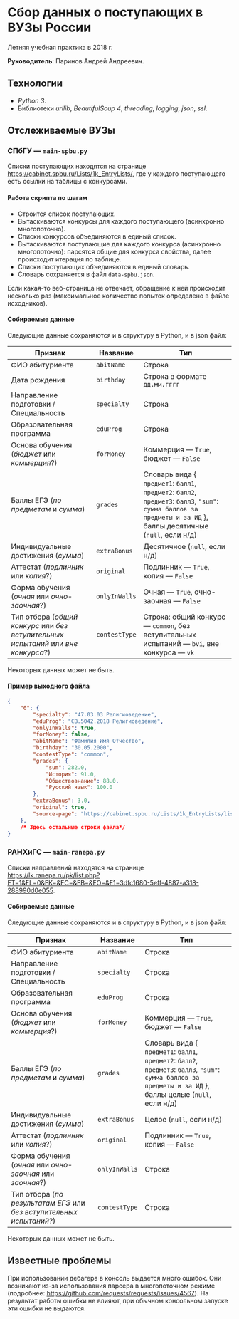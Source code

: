 # Сбор данных о поступающих в ВУЗы России
Летняя учебная практика в 2018 г.

**Руководитель**: Паринов Андрей Андреевич.

## Технологии
- *Python 3*.
- Библиотеки *urllib*, *BeautifulSoup 4*, *threading*, *logging*, *json*, *ssl*.

## Отслеживаемые ВУЗы
### СПбГУ &mdash; `main-spbu.py`
Списки поступающих находятся на странице <https://cabinet.spbu.ru/Lists/1k_EntryLists/>, где у каждого поступающего есть ссылки на таблицы с конкурсами.

#### Работа скрипта по шагам
- Строится список поступающих.
- Вытаскиваются конкурсы для каждого поступающего (асинхронно многопоточно).
- Списки конкурсов объединяются в единый список.
- Вытаскиваются поступающие для каждого конкурса (асинхронно многопоточно): парсятся общие для конкурса свойства, далее происходит итерация по таблице.
- Списки поступающих объединяются в единый словарь.
- Словарь сохраняется в файл `data-spbu.json`.

Если какая-то веб-страница не отвечает, обращение к ней происходит несколько раз (максимальное количество попыток определено в файле исходников).

#### Собираемые данные

Следующие данные сохраняются и в структуру в Python, и в json файл:

Признак | Название | Тип
--- | --- | ---
ФИО абитуриента | `abitName` | Строка
Дата рождения | `birthday` | Строка в формате `дд.мм.гггг`
Направление подготовки / Специальность | `specialty` | Строка
Образовательная программа | `eduProg` | Строка
Основа обучения (*бюджет* или *коммерция*?) | `forMoney` | Коммерция &mdash; `True`, бюджет &mdash; `False`
Баллы ЕГЭ (*по предметам* и *сумма*) | `grades` | Словарь вида { `предмет1`: `балл1`, `предмет2`: `балл2`, `предмет3`: `балл3`, `"sum"`: `сумма баллов за предметы и за ИД` }, баллы десятичные (`null`, если н/д)
Индивидуальные достижения (*сумма*) | `extraBonus` | Десятичное (`null`, если н/д)
Аттестат (*подлинник* или *копия*?) | `original` | Подлинник &mdash; `True`, копия &mdash; `False`
Форма обучения (*очная* или *очно-заочная*?) | `onlyInWalls` | Очная &mdash; `True`, очно-заочная &mdash; `False`
Тип отбора (*общий конкурс* или *без вступительных испытаний* или *вне конкурса*?) | `contestType` | Строка: общий конкурс &mdash; `common`, без вступительных испытаний &mdash; `bvi`, вне конкурса &mdash; `vk`

Некоторых данных может не быть.

#### Пример выходного файла

```json
{
    "0": {
        "specialty": "47.03.03 Религиоведение",
        "eduProg": "СВ.5042.2018 Религиоведение",
        "onlyInWalls": true,
        "forMoney": false,
        "abitName": "Фамилия Имя Отчество",
        "birthday": "30.05.2000",
        "contestType": "common",
        "grades": {
            "sum": 282.0,
            "История": 91.0,
            "Обществознание": 88.0,
            "Русский язык": 100.0
        },
        "extraBonus": 3.0,
        "original": true,
        "source-page": "https://cabinet.spbu.ru/Lists/1k_EntryLists/list_282abfb0-3bbe-4c26-ba3f-d86356ddba05.html"
    },
    /* Здесь остальные строки файла*/
}
```

### РАНХиГС &mdash; `main-ranepa.py`
Списки направлений находятся на странице <https://lk.ranepa.ru/pk/list.php?FT=1&FL=0&FK=&FC=&FB=&FO=&F1=3dfc1680-5eff-4887-a318-288990d0e055>.

#### Собираемые данные

Следующие данные сохраняются и в структуру в Python, и в json файл:

Признак | Название | Тип
--- | --- | ---
ФИО абитуриента | `abitName` | Строка
Направление подготовки / Специальность | `specialty` | Строка
Образовательная программа | `eduProg` | Строка
Основа обучения (*бюджет* или *коммерция*?) | `forMoney` | Коммерция &mdash; `True`, бюджет &mdash; `False`
Баллы ЕГЭ (*по предметам* и *сумма*) | `grades` | Словарь вида { `предмет1`: `балл1`, `предмет2`: `балл2`, `предмет3`: `балл3`, `"sum"`: `сумма баллов за предметы и за ИД` }, баллы целые (`null`, если н/д)
Индивидуальные достижения (*сумма*) | `extraBonus` | Целое (`null`, если н/д)
Аттестат (*подлинник* или *копия*?) | `original` | Подлинник &mdash; `True`, копия &mdash; `False`
Форма обучения (*очная* или *очно-заочная* или *заочная*?) | `onlyInWalls` | Строка
Тип отбора (*по результатам ЕГЭ* или *без вступительных испытаний*?) | `contestType` | Строка

Некоторых данных может не быть.

## Известные проблемы
При использовании дебагера в консоль выдается много ошибок. Они возникают из-за использования парсера в многопоточном режиме (подробнее: <https://github.com/requests/requests/issues/4567>). На результат работы ошибки не влияют, при обычном консольном запуске эти ошибки не выдаются.
